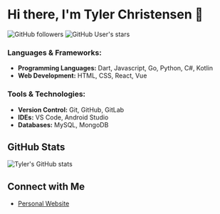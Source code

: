 # Hi there, I'm Tyler Christensen 👋

![GitHub followers](https://img.shields.io/github/followers/Tylerchristensen100?label=Follow&style=social)
![GitHub User's stars](https://img.shields.io/github/stars/Tylerchristensen100?style=social)


### Languages & Frameworks:
- **Programming Languages:** Dart, Javascript, Go, Python, C#, Kotlin
- **Web Development:** HTML, CSS, React, Vue

### Tools & Technologies:
- **Version Control:** Git, GitHub, GitLab
- **IDEs:** VS Code, Android Studio
- **Databases:** MySQL, MongoDB

## GitHub Stats

![Tyler's GitHub stats](https://github-readme-stats.vercel.app/api?username=Tylerchristensen100&show_icons=true&theme=radical)

## Connect with Me

- [Personal Website](https://freethegnomes.org)

